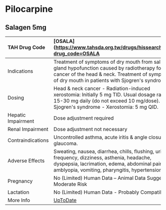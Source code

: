 # Pilocarpine

## Salagen 5mg

| TAH Drug Code      | [OSALA](https://www.tahsda.org.tw/drugs/hissearch.php?drug_code=OSALA                                                                                                                             |
|:-------------------|:--------------------------------------------------------------------------------------------------------------------------------------------------------------------------------------------------|
| Indications        | Treatment of symptoms of dry mouth from salivary gland hypofunction caused by radiotherapy for cancer of the head & neck. Treatment of symptoms of dry mouth in patients with Sjogren's syndrome. |
| Dosing             | Head & neck cancer - Radiation-induced xerostomia: Initially 5 mg TID. Usual dosage range: 15-30 mg daily (do not exceed 10 mg/dose). Sjogren's syndrome - Xerostomia: 5 mg QID.                  |
| Hepatic Impairment | Dose adjustment required                                                                                                                                                                          |
| Renal Impairment   | Dose adjustment not necessary                                                                                                                                                                     |
| Contraindications  | Uncontrolled asthma, acute iritis & angle closure glaucoma.                                                                                                                                       |
| Adverse Effects    | Sweating, nausea, diarrhea, chills, flushing, urinary frequency, dizziness, asthenia, headache, dyspepsia, lacrimation, edema, abdominal pain, amblyopia, vomiting, pharyngitis, hypertension.    |
| Pregnancy          | No (Limited) Human Data – Animal Data Suggest Moderate Risk                                                                                                                                       |
| Lactation          | No (Limited) Human Data - Probably Compatible                                                                                                                                                     |
| More Info          | [UpToDate](https://www.uptodate.com/contents/pilocarpine-drug-information)                                                                                                                        |

